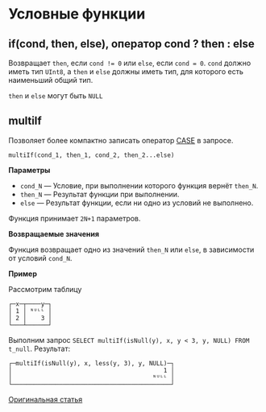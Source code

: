 # Условные функции

## if(cond, then, else), оператор cond ? then : else

Возвращает `then`, если `cond != 0` или `else`, если `cond = 0`.
`cond` должно иметь тип `UInt8`, а `then` и `else` должны иметь тип, для которого есть наименьший общий тип.

`then` и `else` могут быть `NULL`

## multiIf

Позволяет более компактно записать оператор [CASE](../operators.md#operator_case) в запросе.

```
multiIf(cond_1, then_1, cond_2, then_2...else)
```

**Параметры**

- `cond_N` — Условие, при выполнении которого функция вернёт `then_N`.
- `then_N` — Результат функции при выполнении.
- `else` — Результат функции, если ни одно из условий не выполнено.

Функция принимает `2N+1` параметров.

**Возвращаемые значения**

Функция возвращает одно из значений `then_N` или `else`, в зависимости от условий `cond_N`.

**Пример**

Рассмотрим таблицу

```text
┌─x─┬────y─┐
│ 1 │ ᴺᵁᴸᴸ │
│ 2 │    3 │
└───┴──────┘
```

Выполним запрос `SELECT multiIf(isNull(y), x, y < 3, y, NULL) FROM t_null`. Результат:

```text
┌─multiIf(isNull(y), x, less(y, 3), y, NULL)─┐
│                                          1 │
│                                       ᴺᵁᴸᴸ │
└────────────────────────────────────────────┘
```

[Оригинальная статья](https://clickhouse.tech/docs/ru/query_language/functions/conditional_functions/) <!--hide-->
